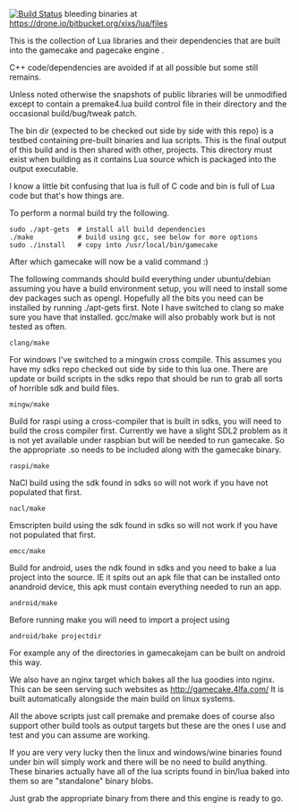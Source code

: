 [![Build Status](https://drone.io/bitbucket.org/xixs/lua/status.png)](https://drone.io/bitbucket.org/xixs/lua/latest) bleeding binaries at https://drone.io/bitbucket.org/xixs/lua/files

This is the collection of Lua libraries and their dependencies that are
built into the gamecake and pagecake engine .

C++ code/dependencies are avoided if at all possible but some 
still remains.

Unless noted otherwise the snapshots of public libraries will be 
unmodified except to contain a premake4.lua build control file in their 
directory and the occasional build/bug/tweak patch.

The bin dir (expected to be checked out side by side with this repo) 
is a testbed containing pre-built binaries and lua scripts. This is 
the final output of this build and is then shared with other, 
projects. This directory must exist when building as it contains Lua
source which is packaged into the output executable.

I know a little bit confusing that lua is full of C code and bin is 
full of Lua code but that's how things are.

To perform a normal build try the following.

	sudo ./apt-gets  # install all build dependencies
	./make           # build using gcc, see below for more options
	sudo ./install   # copy into /usr/local/bin/gamecake

After which gamecake will now be a valid command :)

The following commands should build everything under ubuntu/debian 
assuming you have a build environment setup, you will need to install 
some dev packages such as opengl. Hopefully all the bits you need can 
be installed by running ./apt-gets first. Note I have switched to clang 
so make sure you have that installed. gcc/make will also probably work 
but is not tested as often.

	clang/make


For windows I've switched to a mingwin cross compile. This assumes 
you have my sdks repo checked out side by side to this lua one. 
There are update or build scripts in the sdks repo that should be 
run to grab all sorts of horrible sdk and build files.

	mingw/make


Build for raspi using a cross-compiler that is built in sdks, you will 
need to build the cross compiler first. Currently we have a slight SDL2 problem
as it is not yet available under raspbian but will be needed to run gamecake.
So the appropriate .so needs to be included along with the gamecake binary.

	raspi/make


NaCl build using the sdk found in sdks so will not work if you have 
not populated that first.

	nacl/make

Emscripten build using the sdk found in sdks so will not work if you have 
not populated that first.

	emcc/make

Build for android, uses the ndk found in sdks and you need to bake a 
lua project into the source. IE it spits out an apk file that can be 
installed onto anandroid device, this apk must contain everything 
needed to run an app.

	android/make

Before running make you will need to import a project using

	android/bake projectdir 

For example any of the directories in gamecakejam can be built on
android this way.


We also have an nginx target which bakes all the lua goodies into 
nginx. This can be seen serving such websites as 
http://gamecake.4lfa.com/ It is built automatically alongside the 
main build on linux systems.


All the above scripts just call premake and premake does of course also 
support other build tools as output targets but these are the ones I use 
and test and you can assume are working.

If you are very very lucky then the linux and windows/wine binaries 
found under bin will simply work and there will be no need to build 
anything. These binaries actually have all of the lua scripts 
found in bin/lua baked into them so are "standalone" binary blobs. 

Just grab the appropriate binary from there and this engine is ready 
to go.
